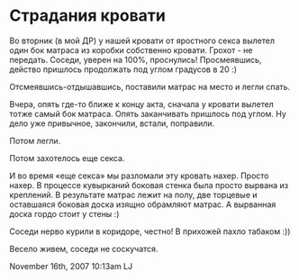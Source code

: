 # Страдания кровати

Во вторник (в мой ДР) у нашей кровати от яростного секса вылетел один
бок матраса из коробки собственно кровати. Грохот - не передать. Соседи,
уверен на 100%, проснулись! Просмеявшись, действо пришлось продолжать
под углом градусов в 20 :)

Отсмеявшись-отдышавшись, поставили матрас на место и легли спать.

Вчера, опять где-то ближе к концу акта, сначала у кровати вылетел тотже
самый бок матраса. Опять заканчивать пришлось под углом. Ну дело уже
привычное, закончили, встали, поправили.

Потом легли.

Потом захотелось еще секса.

И во время «еще секса» мы разломали эту кровать нахер. Просто нахер. В
процессе кувырканий боковая стенка была просто вырвана из креплений. В
результате матрас лежит на полу, две торцевые и оставшаяся боковая доска
изящно обрамляют матрас. А вырванная доска гордо стоит у стены :)

Соседи нерво курили в коридоре, честно! В прихожей пахло табаком :))

Весело живем, соседи не соскучатся.

<span id="timestamp"> November 16th, 2007 10:13am </span> <span
class="tag">LJ</span>
